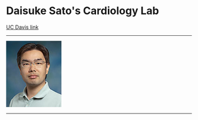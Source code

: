 # Daisuke Sato's Cardiology Lab 

[UC Davis link](http://www.ucdmc.ucdavis.edu/publish/providerbio/search/21774)

* * *

![](sato.jpg)

* * *

